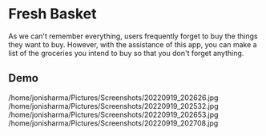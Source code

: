 
# Fresh Basket

As we can't remember everything, users frequently forget to buy the things they want to buy. However, with the assistance of this app, you can make a list of the groceries you intend to buy so that you don't forget anything.



## Demo



/home/jonisharma/Pictures/Screenshots/20220919_202626.jpg
/home/jonisharma/Pictures/Screenshots/20220919_202532.jpg
/home/jonisharma/Pictures/Screenshots/20220919_202653.jpg
/home/jonisharma/Pictures/Screenshots/20220919_202708.jpg